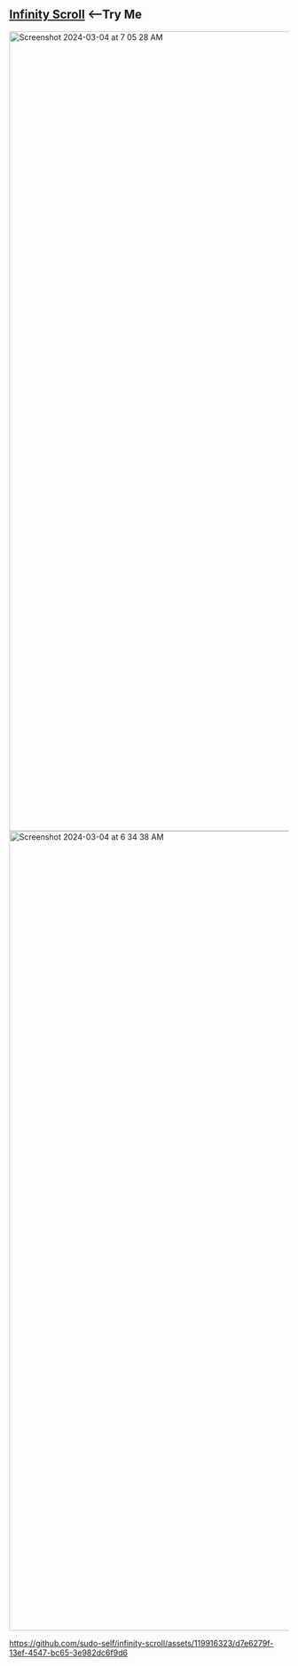 ## <a href="https://ilostmyipad.vercel.app">Infinity Scroll</a>&nbsp;<--Try Me<br>

<img width="1440" alt="Screenshot 2024-03-04 at 7 05 28 AM" src="https://github.com/sudo-self/infinity-scroll/assets/119916323/2485bae8-494b-44a0-b214-0724da05649a">
<img width="1440" alt="Screenshot 2024-03-04 at 6 34 38 AM" src="https://github.com/sudo-self/infinity-scroll/assets/119916323/0acdfe68-c5fd-4a90-a8d7-799759396de3">








https://github.com/sudo-self/infinity-scroll/assets/119916323/d7e6279f-13ef-4547-bc65-3e982dc6f9d6

